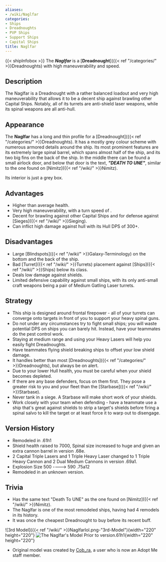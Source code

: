 ```yaml
---
aliases:
- /wiki/Naglfar
categories:
- Ships
- Dreadnoughts
- PVP Ships
- Support Ships
- Capital Ships
title: Naglfar
---
```


{{< shipInfobox >}} The **_Naglfar_** is a [**Dreadnought**]({{< ref "/categories/" >}}Dreadnoughts) with high maneuverability and speed.

## Description

The Naglfar is a Dreadnought with a rather balanced loadout and very high maneuverability that allows it to be a decent ship against brawling other Capital Ships. Notably, all of its turrets are anti-shield laser weapons, while its spinal weapons are all anti-hull.

## Appearance

The **Naglfar** has a long and thin profile for a [Dreadnought]({{< ref "/categories/" >}}Dreadnoughts). It has a mostly grey colour scheme with numerous armored details around the ship. Its most prominent features are its extremely large spinal barrel, which spans almost half of the ship, and its two big fins on the back of the ship. In the middle there can be found a small airlock door, and below that door is the text, ***"*DEATH TO UNE*"***, similar to the one found on [Nimitz]({{< ref "/wiki/" >}}Nimitz).

Its interior is just a grey box.

## Advantages

- Higher than average health.
- Very high maneuverability, with a turn speed of .
- Decent for brawling against other Capital Ships and for defense against [Sieges]({{< ref "/wiki/" >}}Sieging).
- Can inflict high damage against hull with its Hull DPS of 300+.

## Disadvantages

- Large [Blindspots]({{< ref "/wiki/" >}}Galaxy-Terminology) on the bottom and the back of the ship.
- Bad [Turret]({{< ref "/wiki/" >}}Turrets) placement against [Ships]({{< ref "/wiki/" >}}Ships) below its class.
- Deals low damage against shields.
- Limited defensive capability against small ships, with its only anti-small craft weapons being a pair of Medium Gatling Laser turrets.

## Strategy

- This ship is designed around frontal firepower - all of your turrets can converge onto targets in front of you to support your heavy spinal guns.
- Do not under any circumstances try to fight small ships; you will waste potential DPS on ships you can barely hit. Instead, have your teammates do the pest control work.
- Staying at medium range and using your Heavy Lasers will help you easily fight Dreadnoughts.
- Have teammates flying shield breaking ships to offset your low shield damage.
- It handles better than most [Dreadnoughts]({{< ref "/categories/" >}}Dreadnoughts), but always be on alert.
- Due to your lower Hull health, you must be careful when your shield becomes depleted.
- If there are any base defenders, focus on them first. They pose a greater risk to you and your fleet than the [Starbase]({{< ref "/wiki/" >}}Starbase).
- Never tank in a siege. A Starbase will make short work of your shields.
- Work closely with your team when defending - have a teammate use a ship that's great against shields to strip a target's shields before firing a spinal salvo to kill the target or at least force it to warp out to disengage.

## Version History 

- Remodeled in .61h1
- Shield health raised to 7000, Spinal size increased to huge and given an extra cannon barrel in version .68e.
- 2 Capital Triple Lasers and 1 Triple Heavy Laser changed to 1 Triple Heavy Cannon and 2 Dual Medium Cannons in version .69a1.
- Explosion Size 500 ----> 590 .75a12
- Remodeled in an unknown version.

## Trivia

- Has the same text "Death To UNE" as the one found on [Nimitz]({{< ref "/wiki/" >}}Nimitz).
- The Naglfar is one of the most remodeled ships, having had 4 remodels in its history.
- It was once the cheapest Dreadnought to buy before its recent buff.

![3rd Model]({{< ref "/wiki/" >}}Naglfarlol.png-"3rd-Model"){width="220" height="220"} ![The
Naglfar's Model Prior to
version.61h1](Naglfar-0.png "The Naglfar's Model Prior to version.61h1"){width="220" height="220"}

- Original model was created by [Cob_ra](https://www.roblox.com/users/31027167/profile/), a user who is now an Adopt Me staff member.